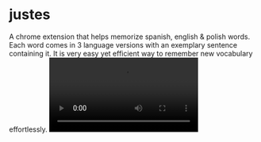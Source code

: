 # justes
A chrome extension that helps memorize spanish, english & polish words. Each word comes in 3 language versions with an exemplary sentence containing it. It is very easy yet efficient way to remember new vocabulary effortlessly.
![](justESdemo720.mov)
